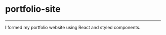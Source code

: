 # portfolio-site
---------------------------------------------

I formed my portfolio website using React and styled components. 

